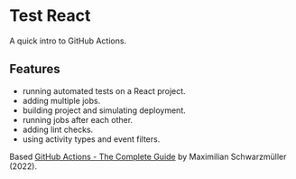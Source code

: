 # Test React

A quick intro to GitHub Actions.

## Features

- running automated tests on a React project.
- adding multiple jobs.
- building project and simulating deployment.
- running jobs after each other.
- adding lint checks.
- using activity types and event filters.

Based [GitHub Actions - The Complete Guide](https://www.udemy.com/course/github-actions-the-complete-guide/) by Maximilian Schwarzmüller (2022).
